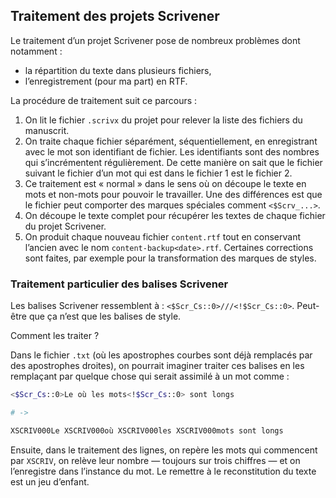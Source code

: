 ## Traitement des projets Scrivener

Le traitement d’un projet Scrivener pose de nombreux problèmes dont notamment :

* la répartition du texte dans plusieurs fichiers,
* l’enregistrement (pour ma part) en RTF.

La procédure de traitement suit ce parcours :

1. On lit le fichier `.scrivx` du projet pour relever la liste des fichiers du manuscrit.
2. On traite chaque fichier séparément, séquentiellement, en enregistrant avec le mot son identifiant de fichier. Les identifiants sont des nombres qui s’incrémentent régulièrement. De cette manière on sait que le fichier suivant le fichier d’un mot qui est dans le fichier 1 est le fichier 2.
3. Ce traitement est « normal » dans le sens où on découpe le texte en mots et non-mots pour pouvoir le travailler. Une des différences est que le fichier peut comporter des marques spéciales comment `<$Scrv_...>`.
4. On découpe le texte complet pour récupérer les textes de chaque fichier du projet Scrivener.
5. On produit chaque nouveau fichier `content.rtf` tout en conservant l’ancien avec le nom `content-backup<date>.rtf`. Certaines corrections sont faites, par exemple pour la transformation des marques de styles.



### Traitement particulier des balises Scrivener

Les balises Scrivener ressemblent à : `<$Scr_Cs::0>///<!$Scr_Cs::0>`. Peut-être que ça n’est que les balises de style.

Comment les traiter ?

Dans le fichier `.txt` (où les apostrophes courbes sont déjà remplacés par des apostrophes droites), on pourrait imaginer traiter ces balises en les remplaçant par quelque chose qui serait assimilé à un mot comme :

~~~bash
<$Scr_Cs::0>Le où les mots<!$Scr_Cs::0> sont longs

# ->

XSCRIV000Le XSCRIV000où XSCRIV000les XSCRIV000mots sont longs
~~~

Ensuite, dans le traitement des lignes, on repère les mots qui commencent par `XSCRIV`, on relève leur nombre — toujours sur trois chiffres — et on l’enregistre dans l’instance du mot. Le remettre à le reconstitution du texte est un jeu d’enfant.
